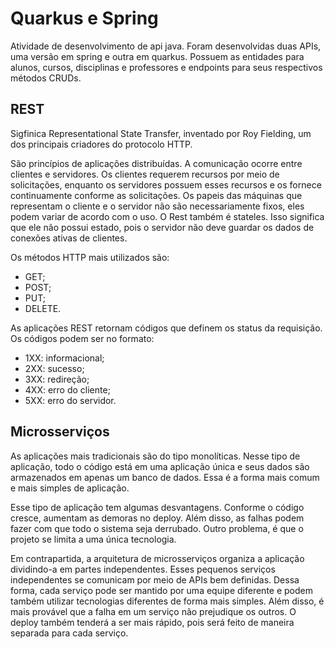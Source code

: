 # Quarkus e Spring

Atividade de desenvolvimento de api java. Foram desenvolvidas duas APIs, uma versão em spring e outra em quarkus.
Possuem as entidades para alunos, cursos, disciplinas e professores e endpoints para seus respectivos métodos CRUDs.

## REST

Sigfinica Representational State Transfer, inventado por Roy Fielding, um dos principais criadores do protocolo HTTP.

São princípios de aplicações distribuídas. A comunicação ocorre entre clientes e servidores. Os clientes requerem recursos por meio de solicitações, enquanto os servidores possuem esses recursos e os fornece continuamente conforme as solicitações. Os papeis das máquinas que representam o cliente e o servidor não são necessariamente fixos, eles podem variar de acordo com o uso. O Rest também é stateles. Isso significa que ele não possui estado, pois o servidor não deve guardar os dados de conexões ativas de clientes.

Os métodos HTTP mais utilizados são:
- GET;
- POST;
- PUT;
- DELETE.

As aplicações REST retornam códigos que definem os status da requisição. Os códigos podem ser no formato:
- 1XX: informacional;
- 2XX: sucesso;
- 3XX: redireção;
- 4XX: erro do cliente;
- 5XX: erro do servidor.

## Microsserviços

As aplicações mais tradicionais são do tipo monolíticas. Nesse tipo de aplicação, todo o código está em uma aplicação única e seus dados são armazenados em apenas um banco de dados. Essa é a forma mais comum e mais simples de aplicação.

Esse tipo de aplicação tem algumas desvantagens. Conforme o código cresce, aumentam as demoras no deploy. Além disso, as falhas podem fazer com que todo o sistema seja derrubado. Outro problema, é que o projeto se limita a uma única tecnologia.

Em contrapartida, a arquitetura de microsserviços organiza a aplicação dividindo-a em partes independentes. Esses pequenos serviços independentes se comunicam por meio de APIs bem definidas. Dessa forma, cada serviço pode ser mantido por uma equipe diferente e podem também utilizar tecnologias diferentes de forma mais simples. Além disso, é mais provável que a falha em um serviço não prejudique os outros. O deploy também tenderá a ser mais rápido, pois será feito de maneira separada para cada serviço.